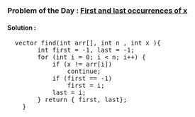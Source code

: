 ### Problem of the Day : [First and last occurrences of x](https://practice.geeksforgeeks.org/problems/first-and-last-occurrences-of-x3116/1)

#### Solution :
<pre>
  vector<int> find(int arr[], int n , int x ){
        int first = -1, last = -1;
        for (int i = 0; i < n; i++) {
            if (x != arr[i])
                continue;
            if (first == -1)
                first = i;
            last = i;
        } return { first, last};
    }
</pre>
